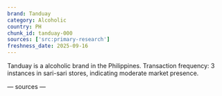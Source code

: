 ```yaml
---
brand: Tanduay
category: Alcoholic
country: PH
chunk_id: tanduay-000
sources: ['src:primary-research']
freshness_date: 2025-09-16
---
```


Tanduay is a alcoholic brand in the Philippines. Transaction frequency: 3 instances in sari-sari stores, indicating moderate market presence.

— sources —
